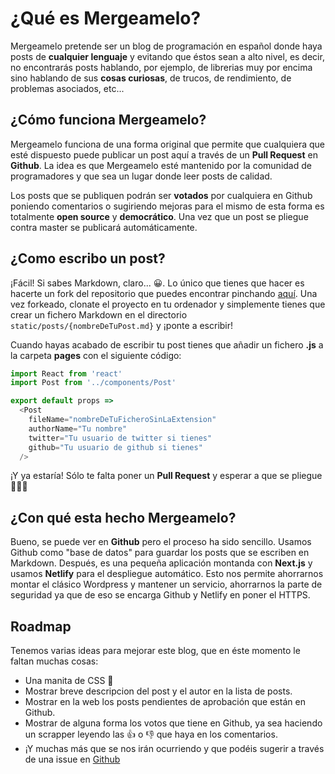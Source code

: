 # ¿Qué es Mergeamelo?

Mergeamelo pretende ser un blog de programación en español donde haya posts de **cualquier lenguaje** y evitando que éstos sean a alto nivel, es decir, no encontrarás posts hablando, por ejemplo, de librerias muy por encima sino hablando de sus **cosas curiosas**, de trucos, de rendimiento, de problemas asociados, etc...

## ¿Cómo funciona Mergeamelo?

Mergeamelo funciona de una forma original que permite que cualquiera que esté dispuesto puede publicar un post aquí a través de un **Pull Request** en **Github**. La idea es que Mergeamelo esté mantenido por la comunidad de programadores y que sea un lugar donde leer posts de calidad. 

Los posts que se publiquen podrán ser **votados** por cualquiera en Github poniendo comentarios o sugiriendo mejoras para el mismo de esta forma es totalmente **open source** y **democrático**. Una vez que un post se pliegue contra master se publicará automáticamente.

## ¿Como escribo un post?

¡Fácil! Si sabes Markdown, claro... 😀. Lo único que tienes que hacer es hacerte un fork del repositorio que puedes encontrar pinchando [aquí](https://github.com/mergeamelo/mergeamelo). Una vez forkeado, clonate el proyecto en tu ordenador y simplemente tienes que crear un fichero Markdown en el directorio ```static/posts/{nombreDeTuPost.md}``` y ¡ponte a escribir! 

Cuando hayas acabado de escribir tu post tienes que añadir un fichero **.js** a la carpeta **pages** con el siguiente código:

```javascript
import React from 'react'
import Post from '../components/Post'

export default props => 
  <Post 
    fileName="nombreDeTuFicheroSinLaExtension" 
    authorName="Tu nombre" 
    twitter="Tu usuario de twitter si tienes"
    github="Tu usuario de github si tienes"
  />
```

¡Y ya estaría! Sólo te falta poner un **Pull Request** y esperar a que se pliegue 👏👏👏

## ¿Con qué esta hecho Mergeamelo?

Bueno, se puede ver en **Github** pero el proceso ha sido sencillo. Usamos Github como "base de datos" para guardar los posts que se escriben en Markdown. Después, es una pequeña aplicación montanda con **Next.js** y usamos **Netlify** para el despliegue automático. Esto nos permite ahorrarnos montar el clásico Wordpress y mantener un servicio, ahorrarnos la parte de seguridad ya que de eso se encarga Github y Netlify en poner el HTTPS. 

## Roadmap

Tenemos varias ideas para mejorar este blog, que en éste momento le faltan muchas cosas:

* Una manita de CSS 💅
* Mostrar breve descripcion del post y el autor en la lista de posts.
* Mostrar en la web los posts pendientes de aprobación que están en Github.
* Mostrar de alguna forma los votos que tiene en Github, ya sea haciendo un scrapper leyendo las 👍 o 👎 que haya en los comentarios.
* ¡Y muchas más que se nos irán ocurriendo y que podéis sugerir a través de una issue en [Github](https://github.com/mergeamelo/mergeamelo/issues)
